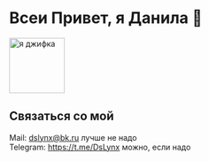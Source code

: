 # Всеи Привет, я Данила 👋
<div id="header">
  <img align="center" src="https://media3.giphy.com/media/v1.Y2lkPTc5MGI3NjExdzhrZ2NnaGRwNHBvemRtY2RvcmtiYjZqYWlqcGFnY2U2bmg2ZWpsYiZlcD12MV9pbnRlcm5hbF9naWZfYnlfaWQmY3Q9Zw/CuuSHzuc0O166MRfjt/giphy.gif" alt="я джифка" width="100"/>
</div>

## Связаться со мой 
Mail: dslynx@bk.ru лучше не надо
</br>Telegram: https://t.me/DsLynx можно, если надо
